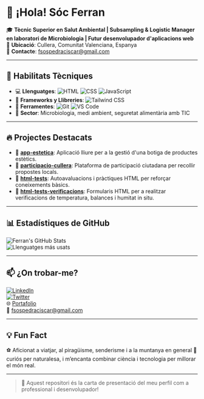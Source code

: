 # 👋 ¡Hola! Sóc Ferran

🎓 **Tècnic Superior en Salut Ambiental | Subsampling & Logistic Manager en laboratori de Microbiologia | Futur desenvolupador d'aplicacions web**  
📍 **Ubicació**: Cullera, Comunitat Valenciana, Espanya  
📧 **Contacte**: fsospedraciscar@gmail.com

---

## 🚀 Habilitats Tècniques

- 💻 **Llenguatges**: ![HTML](https://img.shields.io/badge/HTML-E34F26?style=flat&logo=html5&logoColor=white) ![CSS](https://img.shields.io/badge/CSS-1572B6?style=flat&logo=css3&logoColor=white) ![JavaScript](https://img.shields.io/badge/JavaScript-F7DF1E?style=flat&logo=javascript&logoColor=black)
- 🧰 **Frameworks y Llibreries**: ![Tailwind CSS](https://img.shields.io/badge/TailwindCSS-38B2AC?style=flat&logo=tailwind-css&logoColor=white)
- 🔧 **Ferramentes**: ![Git](https://img.shields.io/badge/Git-F05032?style=flat&logo=git&logoColor=white) ![VS Code](https://img.shields.io/badge/VS%20Code-007ACC?style=flat&logo=visual-studio-code&logoColor=white)  
- 🧪 **Sector**: Microbiologia, medi ambient, seguretat alimentària amb TIC

---

## 🔥 Projectes Destacats

- 🔗 [**app-estetica**](https://github.com/ferranSC82/app-estetica): Aplicació lliure per a la gestió d'una botiga de productes estètics.
- 🔗 [**participacio-cullera**](https://github.com/ferranSC82/participacio-cullera): Plataforma de participació ciutadana per recollir propostes locals.
- 🔗 [**html-tests**](https://github.com/ferranSC82/html-tests): Autoavaluacions i pràctiques HTML per reforçar coneixements bàsics.
- 🔗 [**html-tests-verificacions**](https://github.com/ferranSC82/html-tests-verificacions): Formularis HTML per a realitzar verificacions de temperatura, balances i humitat in situ.

---

## 📊 Estadístiques de GitHub

![Ferran's GitHub Stats](https://github-readme-stats.vercel.app/api?username=ferranSC82&show_icons=true&theme=radical)  
![Llenguatges más usats](https://github-readme-stats.vercel.app/api/top-langs/?username=ferranSC82&layout=compact&theme=radical)

---

## 📫 ¿On trobar-me?

[![LinkedIn](https://img.shields.io/badge/LinkedIn-0077B5?style=flat&logo=linkedin&logoColor=white)](https://linkedin.com/in/ferranSC82)  
[![Twitter](https://img.shields.io/badge/Twitter-1DA1F2?style=flat&logo=twitter&logoColor=white)](https://x.com/fer_sospedra)  
🌐 [Portafolio](https://ferran.dev)  
📧 [fsospedraciscar@gmail.com](mailto:fsospedraciscar@gmail.com)

---

## 💡 Fun Fact

⚽ Aficionat a viatjar, al piragüisme, senderisme i a la muntanya en general 🧠 curiós per naturalesa, i m’encanta combinar ciència i tecnologia per millorar el món real.

---

> 🧭 Aquest repositori és la carta de presentació del meu perfil com a professional i desenvolupador!


